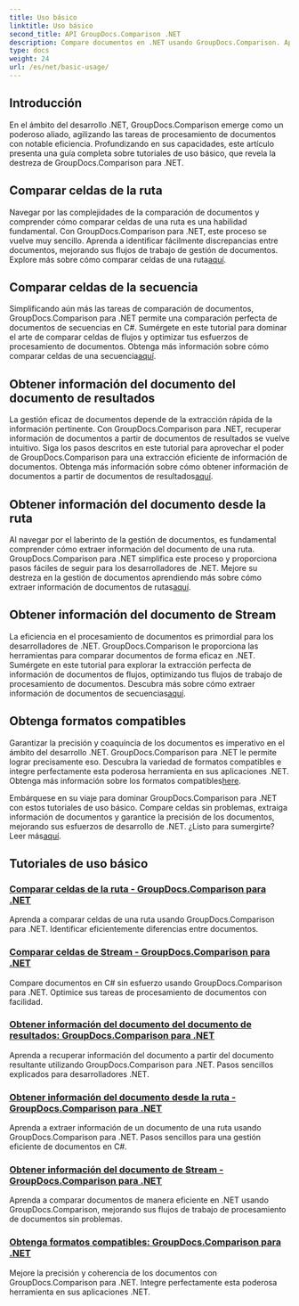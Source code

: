 ```yaml
---
title: Uso básico
linktitle: Uso básico
second_title: API GroupDocs.Comparison .NET
description: Compare documentos en .NET usando GroupDocs.Comparison. Aprenda tutoriales de uso básico que cubren la comparación de celdas, la extracción de información de documentos y los formatos compatibles.
type: docs
weight: 24
url: /es/net/basic-usage/
---
```

## Introducción

En el ámbito del desarrollo .NET, GroupDocs.Comparison emerge como un poderoso aliado, agilizando las tareas de procesamiento de documentos con notable eficiencia. Profundizando en sus capacidades, este artículo presenta una guía completa sobre tutoriales de uso básico, que revela la destreza de GroupDocs.Comparison para .NET.

## Comparar celdas de la ruta
 Navegar por las complejidades de la comparación de documentos y comprender cómo comparar celdas de una ruta es una habilidad fundamental. Con GroupDocs.Comparison para .NET, este proceso se vuelve muy sencillo. Aprenda a identificar fácilmente discrepancias entre documentos, mejorando sus flujos de trabajo de gestión de documentos. Explore más sobre cómo comparar celdas de una ruta[aquí](./compare-cells-from-path/).

## Comparar celdas de la secuencia
Simplificando aún más las tareas de comparación de documentos, GroupDocs.Comparison para .NET permite una comparación perfecta de documentos de secuencias en C#. Sumérgete en este tutorial para dominar el arte de comparar celdas de flujos y optimizar tus esfuerzos de procesamiento de documentos. Obtenga más información sobre cómo comparar celdas de una secuencia[aquí](./compare-cells-from-stream/).

## Obtener información del documento del documento de resultados
 La gestión eficaz de documentos depende de la extracción rápida de la información pertinente. Con GroupDocs.Comparison para .NET, recuperar información de documentos a partir de documentos de resultados se vuelve intuitivo. Siga los pasos descritos en este tutorial para aprovechar el poder de GroupDocs.Comparison para una extracción eficiente de información de documentos. Obtenga más información sobre cómo obtener información de documentos a partir de documentos de resultados[aquí](./get-document-info-from-result-document/).

## Obtener información del documento desde la ruta
Al navegar por el laberinto de la gestión de documentos, es fundamental comprender cómo extraer información del documento de una ruta. GroupDocs.Comparison para .NET simplifica este proceso y proporciona pasos fáciles de seguir para los desarrolladores de .NET. Mejore su destreza en la gestión de documentos aprendiendo más sobre cómo extraer información de documentos de rutas[aquí](./get-document-info-from-path/).

## Obtener información del documento de Stream
 La eficiencia en el procesamiento de documentos es primordial para los desarrolladores de .NET. GroupDocs.Comparison le proporciona las herramientas para comparar documentos de forma eficaz en .NET. Sumérgete en este tutorial para explorar la extracción perfecta de información de documentos de flujos, optimizando tus flujos de trabajo de procesamiento de documentos. Descubra más sobre cómo extraer información de documentos de secuencias[aquí](./get-document-info-from-stream/).

## Obtenga formatos compatibles
Garantizar la precisión y coaquíncia de los documentos es imperativo en el ámbito del desarrollo .NET. GroupDocs.Comparison para .NET le permite lograr precisamente eso. Descubra la variedad de formatos compatibles e integre perfectamente esta poderosa herramienta en sus aplicaciones .NET. Obtenga más información sobre los formatos compatibles[here](./get-supported-formats/).

 Embárquese en su viaje para dominar GroupDocs.Comparison para .NET con estos tutoriales de uso básico. Compare celdas sin problemas, extraiga información de documentos y garantice la precisión de los documentos, mejorando sus esfuerzos de desarrollo de .NET. ¿Listo para sumergirte? Leer más[aquí](https://reference.groupdocs.com/comparison/net).
## Tutoriales de uso básico
### [Comparar celdas de la ruta - GroupDocs.Comparison para .NET](./compare-cells-from-path/)
Aprenda a comparar celdas de una ruta usando GroupDocs.Comparison para .NET. Identificar eficientemente diferencias entre documentos.
### [Comparar celdas de Stream - GroupDocs.Comparison para .NET](./compare-cells-from-stream/)
Compare documentos en C# sin esfuerzo usando GroupDocs.Comparison para .NET. Optimice sus tareas de procesamiento de documentos con facilidad.
### [Obtener información del documento del documento de resultados: GroupDocs.Comparison para .NET](./get-document-info-from-result-document/)
Aprenda a recuperar información del documento a partir del documento resultante utilizando GroupDocs.Comparison para .NET. Pasos sencillos explicados para desarrolladores .NET.
### [Obtener información del documento desde la ruta - GroupDocs.Comparison para .NET](./get-document-info-from-path/)
Aprenda a extraer información de un documento de una ruta usando GroupDocs.Comparison para .NET. Pasos sencillos para una gestión eficiente de documentos en C#.
### [Obtener información del documento de Stream - GroupDocs.Comparison para .NET](./get-document-info-from-stream/)
Aprenda a comparar documentos de manera eficiente en .NET usando GroupDocs.Comparison, mejorando sus flujos de trabajo de procesamiento de documentos sin problemas.
### [Obtenga formatos compatibles: GroupDocs.Comparison para .NET](./get-supported-formats/)
Mejore la precisión y coherencia de los documentos con GroupDocs.Comparison para .NET. Integre perfectamente esta poderosa herramienta en sus aplicaciones .NET.